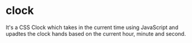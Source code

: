 # clock
It's a CSS Clock which takes in the current time using JavaScript and upadtes the clock hands based on the current hour, minute and second.
